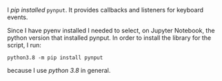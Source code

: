 I _pip installed_ `pynput`. It provides callbacks and listeners for keyboard events.

Since I have pyenv installed I needed to select, on Jupyter Notebook, the python version that installed pynput. In order to install the library for the script, I run:

```
python3.8 -m pip install pynput
```

because I use _python 3.8_ in general.